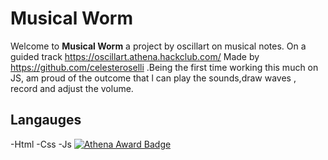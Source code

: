 # Musical Worm

Welcome to **Musical Worm** a project by oscillart on musical notes. On a guided track https://oscillart.athena.hackclub.com/ Made by https://github.com/celesteroselli .Being the first time working this much on JS, am proud of the outcome that l can play the sounds,draw waves , record and adjust the volume. 

## Langauges
-Html
-Css
-Js
[![Athena Award Badge](https://img.shields.io/endpoint?url=https%3A%2F%2Faward.athena.hackclub.com%2Fapi%2Fbadge)](https://award.athena.hackclub.com?utm_source=readme)